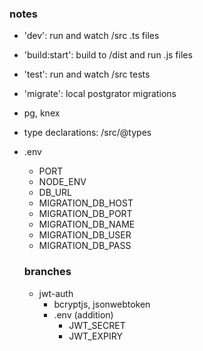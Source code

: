 ### notes
* 'dev': run and watch /src .ts files
* 'build:start': build to /dist and run .js files
* 'test': run and watch /src tests
* 'migrate': local postgrator migrations
* pg, knex
* type declarations:  /src/@types
* .env
  * PORT
  * NODE_ENV
  * DB_URL
  * MIGRATION_DB_HOST
  * MIGRATION_DB_PORT
  * MIGRATION_DB_NAME
  * MIGRATION_DB_USER
  * MIGRATION_DB_PASS

  ### branches
  * jwt-auth
    * bcryptjs, jsonwebtoken
    * .env (addition)
      * JWT_SECRET
      * JWT_EXPIRY
